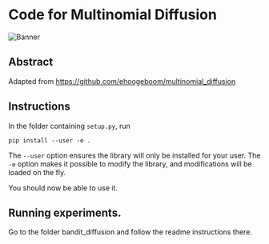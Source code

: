 # Code for Multinomial Diffusion

![Banner](https://github.com/ehoogeboom/multinomial_diffusion/blob/main/images/overview_mult_diff.png?raw=true)


## Abstract
Adapted from https://github.com/ehoogeboom/multinomial_diffusion

## Instructions
In the folder containing `setup.py`, run
```
pip install --user -e .
```
The `--user` option ensures the library will only be installed for your user.
The `-e` option makes it possible to modify the library, and modifications will be loaded on the fly.

You should now be able to use it.


## Running experiments.

Go to the folder bandit_diffusion and follow the readme instructions there.


